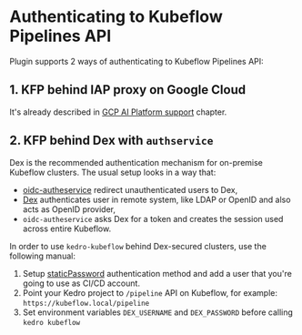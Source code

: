 # Authenticating to Kubeflow Pipelines API

Plugin supports 2 ways of authenticating to Kubeflow Pipelines API:

## 1. KFP behind IAP proxy on Google Cloud

It's already described in [GCP AI Platform support](02_gcp.md) chapter.

## 2. KFP behind Dex with `authservice`

Dex is the recommended authentication mechanism for on-premise Kubeflow clusters. The usual setup looks in a way that:

* [oidc-autheservice](https://github.com/arrikto/oidc-authservice) redirect unauthenticated users to Dex,
* [Dex](https://github.com/dexidp/dex) authenticates user in remote system, like LDAP or OpenID and also acts as OpenID provider,
* `oidc-autheservice` asks Dex for a token and creates the session used across entire Kubeflow.

In order to use `kedro-kubeflow` behind Dex-secured clusters, use the following manual:

1. Setup [staticPassword](https://github.com/dexidp/dex/blob/b79d9a84bc0c35e13a9d5141e95b641af0f81c8f/cmd/dex/config_test.go#L105) authentication method and add a user that you're going to use as CI/CD account.
2. Point your Kedro project to `/pipeline` API on Kubeflow, for example: `https://kubeflow.local/pipeline`
3. Set environment variables `DEX_USERNAME` and `DEX_PASSWORD` before calling `kedro kubeflow`
